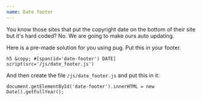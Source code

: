 ```yaml
---
name: Date footer
---
```


You know those sites that put the copyright date on the bottom of their site but it's hard coded? No. We are going to make ours auto updating.

Here is a pre-made solution for you using pug. Put this in your footer.

```
h5 &copy; #[span(id='date-footer') DATE]
script(src='/js/date_footer.js')
```

And then create the file `/js/date_footer.js` and put this in it:

```
document.getElementById('date-footer').innerHTML = new Date().getFullYear();
```
